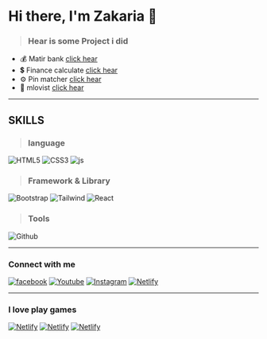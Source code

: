 # Hi there, I'm Zakaria 🤩

> ### Hear is some Project i did

- 💰 Matir bank [click hear](https://matir-bank.netlify.app/)
- 💲 Finance calculate [click hear](https://matir-bank.netlify.app/)
- ⚙️ Pin matcher [click hear](https://pin-checker.netlify.app)
- 🎥 mlovist [click hear](https://mlovist.netlify.app)

---

## SKILLS

> ### language

![HTML5](https://img.shields.io/badge/HTML5-E34F26?style=for-the-badge&logo=html5&logoColor=white) ![CSS3](https://img.shields.io/badge/CSS3-1572B6?style=for-the-badge&logo=css3&logoColor=white) ![js](https://img.shields.io/badge/JavaScript-323330?style=for-the-badge&logo=javascript&logoColor=F7DF1E)

> ### Framework & Library

![Bootstrap](https://img.shields.io/badge/Bootstrap-563D7C?style=for-the-badge&logo=bootstrap&logoColor=white) ![Tailwind](https://img.shields.io/badge/Tailwind_CSS-38B2AC?style=for-the-badge&logo=tailwind-css&logoColor=white) ![React](https://img.shields.io/badge/React-20232A?style=for-the-badge&logo=react&logoColor=61DAFBhttps://img.shields.io/badge/React-20232A?style=for-the-badge&logo=react&logoColor=61DAFB)

> ### Tools

![Github](https://img.shields.io/badge/GitHub-100000?style=for-the-badge&logo=github&logoColor=white)

---

### Connect with me

[![facebook](https://img.shields.io/badge/Facebook-1877F2?style=for-the-badge&logo=facebook&logoColor=white)](https://www.facebook.com/zakaria.bn38/) [![Youtube](https://img.shields.io/badge/YouTube-FF0000?style=for-the-badge&logo=youtube&logoColor=white)](https://www.youtube.com/c/poloslive) [![Instagram](https://img.shields.io/badge/Instagram-E4405F?style=for-the-badge&logo=instagram&logoColor=white)](https://www.instagram.com/polos_live/) [![Netlify](https://img.shields.io/badge/Netlify-00C7B7?style=for-the-badge&logo=netlify&logoColor=white)](https://app.netlify.com/teams/zakariabn)

---

### I love play games

[![Netlify](https://img.shields.io/badge/Steam-000000?style=for-the-badge&logo=steam&logoColor=white)](https://steamcommunity.com/id/POLOs38/) [![Netlify](https://img.shields.io/badge/Epic%20Games-313131?style=for-the-badge&logo=Epic%20Games&logoColor=white)]('') [![Netlify](https://img.shields.io/badge/Origin-148EFF?style=for-the-badge&logo=origin&logoColor=white)]('')
